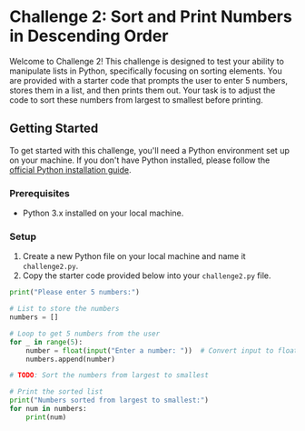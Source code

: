 # Challenge 2: Sort and Print Numbers in Descending Order

Welcome to Challenge 2! This challenge is designed to test your ability to manipulate lists in Python, specifically focusing on sorting elements. You are provided with a starter code that prompts the user to enter 5 numbers, stores them in a list, and then prints them out. Your task is to adjust the code to sort these numbers from largest to smallest before printing.

## Getting Started

To get started with this challenge, you'll need a Python environment set up on your machine. If you don't have Python installed, please follow the [official Python installation guide](https://www.python.org/downloads/).

### Prerequisites

- Python 3.x installed on your local machine.

### Setup

1. Create a new Python file on your local machine and name it `challenge2.py`.
2. Copy the starter code provided below into your `challenge2.py` file.

```python
print("Please enter 5 numbers:")

# List to store the numbers
numbers = []

# Loop to get 5 numbers from the user
for _ in range(5):
    number = float(input("Enter a number: "))  # Convert input to float
    numbers.append(number)

# TODO: Sort the numbers from largest to smallest

# Print the sorted list
print("Numbers sorted from largest to smallest:")
for num in numbers:
    print(num)






